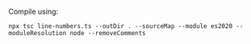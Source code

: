 Compile using:

```console
npx tsc line-numbers.ts --outDir . --sourceMap --module es2020 --moduleResolution node --removeComments
```
